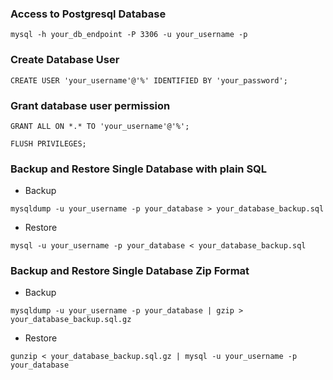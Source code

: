 ### Access to Postgresql Database
```
mysql -h your_db_endpoint -P 3306 -u your_username -p
```
### Create Database User
```
CREATE USER 'your_username'@'%' IDENTIFIED BY 'your_password';
```
### Grant database user permission
```
GRANT ALL ON *.* TO 'your_username'@'%';
```
```
FLUSH PRIVILEGES;
```

### Backup  and Restore Single Database with plain SQL
- Backup
```
mysqldump -u your_username -p your_database > your_database_backup.sql
```
- Restore
```
mysql -u your_username -p your_database < your_database_backup.sql
```

### Backup  and Restore Single Database Zip Format
- Backup
```
mysqldump -u your_username -p your_database | gzip > your_database_backup.sql.gz
```
- Restore
```
gunzip < your_database_backup.sql.gz | mysql -u your_username -p your_database
```